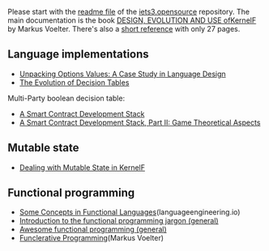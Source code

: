Please start with the [readme file](https://github.com/IETS3/iets3.opensource) of the [iets3.opensource](https://github.com/IETS3/iets3.opensource)
repository. The main documentation is the book [DESIGN, EVOLUTION AND USE
ofKernelF](http://voelter.de/data/books/kernelf-designEvoUse.pdf) by Markus Voelter. There's also a [short reference](http://voelter.de/data/pub/kernelf-reference.pdf) with only 27 pages.

## Language implementations

- [Unpacking Options Values: A Case Study in Language Design](https://languageengineering.io/unpacking-options-values-a-case-study-in-language-design-3f67c0a9696f)
- [The Evolution of Decision Tables](https://markusvoelter.medium.com/the-evolution-of-decision-tables-80ce77bf984c)

Multi-Party boolean decision table:

- [A Smart Contract Development Stack](https://languageengineering.io/a-smart-contract-development-stack-54533a3a503a)
- [A Smart Contract Development Stack, Part II: Game Theoretical Aspects](https://languageengineering.io/a-smart-contract-development-stack-part-ii-game-theoretical-aspects-ca7a9d2e548d)

## Mutable state

- [Dealing with Mutable State in KernelF](https://markusvoelter.medium.com/dealing-with-mutable-state-in-kernelf-e0fdec8a489b)

## Functional programming

- [Some Concepts in Functional Languages](https://languageengineering.io/some-concepts-in-functional-languages-550c683a0ffa)(languageengineering.io)
- [Introduction to the functional programming jargon (general)](https://github.com/hemanth/functional-programming-jargon)
- [Awesome functional programming (general)](https://github.com/lucasviola/awesome-functional-programming)
- [Funclerative Programming](https://markusvoelter.medium.com/funclerative-programming-968cc53ee580)(Markus Voelter)